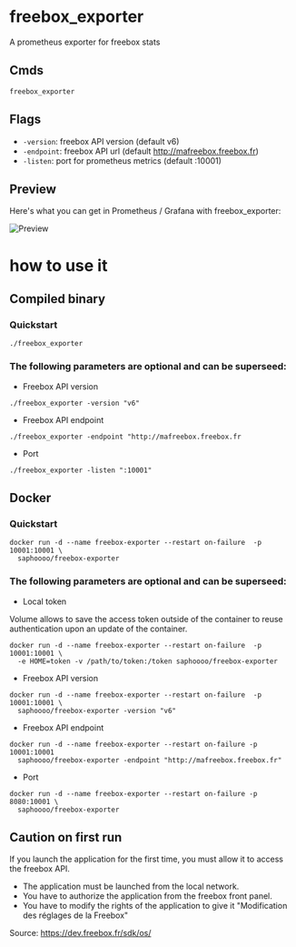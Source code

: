 # freebox_exporter
A prometheus exporter for freebox stats

## Cmds

`freebox_exporter`

## Flags

- `-version`: freebox API version (default v6)
- `-endpoint`: freebox API url (default http://mafreebox.freebox.fr)
- `-listen`: port for prometheus metrics (default :10001)

## Preview

Here's what you can get in Prometheus / Grafana with freebox_exporter:

![Preview](https://user-images.githubusercontent.com/13923756/54585380-33318800-4a1a-11e9-8e9d-e434f275755c.png)

# how to use it

## Compiled binary

### Quickstart

```
./freebox_exporter
```

### The following parameters are optional and can be superseed:

- Freebox API version

```
./freebox_exporter -version "v6"
```

- Freebox API endpoint

```
./freebox_exporter -endpoint "http://mafreebox.freebox.fr
```

- Port

```
./freebox_exporter -listen ":10001"
```

## Docker 

### Quickstart
  
```
docker run -d --name freebox-exporter --restart on-failure  -p 10001:10001 \
  saphoooo/freebox-exporter
```

### The following parameters are optional and can be superseed:

- Local token

Volume allows to save the access token outside of the container to reuse authentication upon an update of the container.

```
docker run -d --name freebox-exporter --restart on-failure  -p 10001:10001 \
  -e HOME=token -v /path/to/token:/token saphoooo/freebox-exporter
```

- Freebox API version

```
docker run -d --name freebox-exporter --restart on-failure  -p 10001:10001 \
  saphoooo/freebox-exporter -version "v6"
```

- Freebox API endpoint

```
docker run -d --name freebox-exporter --restart on-failure -p 10001:10001
  saphoooo/freebox-exporter -endpoint "http://mafreebox.freebox.fr"
```

- Port

```
docker run -d --name freebox-exporter --restart on-failure -p 8080:10001 \
  saphoooo/freebox-exporter
```

## Caution on first run
If you launch the application for the first time, you must allow it to access the freebox API.
- The application must be launched from the local network.
- You have to authorize the application from the freebox front panel.
- You have to modify the rights of the application to give it "Modification des réglages de la Freebox"
  
Source: https://dev.freebox.fr/sdk/os/
